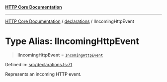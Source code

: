 [**HTTP Core Documentation**](../../README.md)

***

[HTTP Core Documentation](../../README.md) / [declarations](../README.md) / IIncomingHttpEvent

# Type Alias: IIncomingHttpEvent

> **IIncomingHttpEvent** = [`IncomingHttpEvent`](../../IncomingHttpEvent/classes/IncomingHttpEvent.md)

Defined in: [src/declarations.ts:71](https://github.com/stonemjs/http-core/blob/0d369869add0f1630e9b5b2cd1421e57ee8d3865/src/declarations.ts#L71)

Represents an incoming HTTP event.
